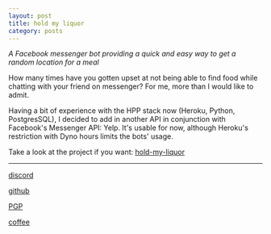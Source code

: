```yaml
---
layout: post
title: hold my liquor
category: posts
---
```


*A Facebook messenger bot providing a quick and easy way to get a random location for a meal*

How many times have you gotten upset at not being able to find food while chatting with your friend on messenger? For me, more than I would like to admit.

Having a bit of experience with the HPP stack now (Heroku, Python, PostgresSQL), I decided to add in another API in conjunction with Facebook's Messenger API: Yelp. It's usable for now, although Heroku's restriction with Dyno hours limits the bots' usage.

Take a look at the project if you want:
[hold-my-liquor][hold-my-liquor]

---

[discord][discord]

[github][dqd]

[PGP][PGP]

[coffee][coffee]

[discord]: https://discord.com/channels/@me/dqd#0143
[dqd]: https://github.com/dqdang
[PGP]: https://raw.githubusercontent.com/dqdang/dqdang.github.io/master/derek-dang.asc
[coffee]: https://www.buymeacoffee.com/dqdang
[hold-my-liquor]: https://github.com/dqdang/hold-my-liquor
